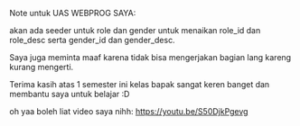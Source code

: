 Note untuk UAS WEBPROG SAYA:

akan ada seeder untuk role dan gender untuk menaikan role_id dan role_desc serta gender_id dan gender_desc.

Saya juga meminta maaf karena tidak bisa mengerjakan bagian lang kareng kurang mengerti. 






Terima kasih atas 1 semester ini kelas bapak sangat keren banget dan membantu saya untuk belajar :D

oh yaa boleh liat video saya nihh:
https://youtu.be/S50DjkPgevg

